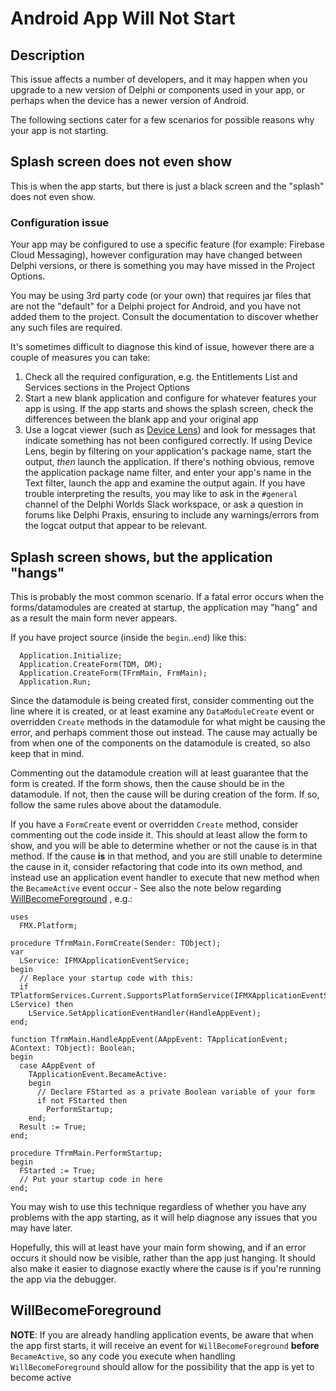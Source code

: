 # Android App Will Not Start

## Description

This issue affects a number of developers, and it may happen when you upgrade to a new version of Delphi or components used in your app, or perhaps when the device has a newer version of Android.

The following sections cater for a few scenarios for possible reasons why your app is not starting.

## Splash screen does not even show

This is when the app starts, but there is just a black screen and the "splash" does not even show.

### Configuration issue

Your app may be configured to use a specific feature (for example: Firebase Cloud Messaging), however configuration may have changed between Delphi versions, or there is something you may have missed in the Project Options. 

You may be using 3rd party code (or your own) that requires jar files that are not the "default" for a Delphi project for Android, and you have not added them to the project. Consult the documentation to discover whether any such files are required.

It's sometimes difficult to diagnose this kind of issue, however there are a couple of measures you can take:

1. Check all the required configuration, e.g. the Entitlements List and Services sections in the Project Options
2. Start a new blank application and configure for whatever features your app is using. If the app starts and shows the splash screen, check the differences between the blank app and your original app
3. Use a logcat viewer (such as [Device Lens](https://github.com/DelphiWorlds/DeviceLens)) and look for messages that indicate something has not been configured correctly. If using Device Lens, begin by filtering on your application's package name, start the output, _then_ launch the application. If there's nothing obvious, remove the application package name filter, and enter your app's name in the Text filter, launch the app and examine the output again. If you have trouble interpreting the results, you may like to ask in the `#general` channel of the Delphi Worlds Slack workspace, or ask a question in forums like Delphi Praxis, ensuring to include any warnings/errors from the logcat output that appear to be relevant.

## Splash screen shows, but the application "hangs"

This is probably the most common scenario. If a fatal error occurs when the forms/datamodules are created at startup, the application may "hang" and as a result the main form never appears.

If you have project source (inside the `begin`..`end`) like this:

```delphi
  Application.Initialize;
  Application.CreateForm(TDM, DM);
  Application.CreateForm(TFrmMain, FrmMain);
  Application.Run; 
```

Since the datamodule is being created first, consider commenting out the line where it is created, or at least examine any `DataModuleCreate` event or overridden `Create` methods in the datamodule for what might be causing the error, and perhaps comment those out instead. The cause may actually be from when one of the components on the datamodule is created, so also keep that in mind.

Commenting out the datamodule creation will at least guarantee that the form is created. If the form shows, then the cause should be in the datamodule. If not, then the cause will be during creation of the form. If so, follow the same rules above about the datamodule.

If you have a `FormCreate` event or overridden `Create` method, consider commenting out the code inside it. This should at least allow the form to show, and you will be able to determine whether or not the cause is in that method. If the cause **is** in that method, and you are still unable to determine the cause in it, consider refactoring that code into its own method, and instead use an application event handler to execute that new method when the `BecameActive` event occur - See also the note below regarding [WillBecomeForeground](#WillBecomeForeground) , e.g.: 

```delphi
uses
  FMX.Platform;

procedure TfrmMain.FormCreate(Sender: TObject);
var
  LService: IFMXApplicationEventService;
begin
  // Replace your startup code with this:
  if TPlatformServices.Current.SupportsPlatformService(IFMXApplicationEventService, LService) then
    LService.SetApplicationEventHandler(HandleAppEvent);
end;

function TfrmMain.HandleAppEvent(AAppEvent: TApplicationEvent; AContext: TObject): Boolean;
begin
  case AAppEvent of
    TApplicationEvent.BecameActive:
    begin
      // Declare FStarted as a private Boolean variable of your form
      if not FStarted then
        PerformStartup;
    end;
  Result := True;
end;

procedure TfrmMain.PerformStartup;
begin
  FStarted := True;
  // Put your startup code in here
end;
```

You may wish to use this technique regardless of whether you have any problems with the app starting, as it will help diagnose any issues that you may have later.

Hopefully, this will at least have your main form showing, and if an error occurs it should now be visible, rather than the app just hanging. It should also make it easier to diagnose exactly where the cause is if you're running the app via the debugger.

## WillBecomeForeground

**NOTE**: If you are already handling application events, be aware that when the app first starts, it will receive an event for `WillBecomeForeground` **before** `BecameActive`, so any code you execute when handling `WillBecomeForeground` should allow for the possibility that the app is yet to become active














